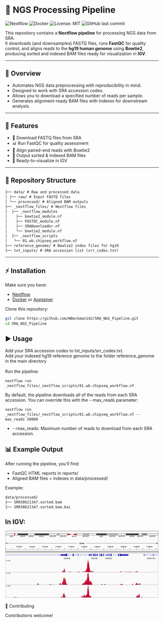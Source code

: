 # 🧬 NGS Processing Pipeline

![Nextflow](https://img.shields.io/badge/nextflow-%2300A388.svg?style=flat&logo=nextflow&logoColor=white)
![Docker](https://img.shields.io/badge/docker-%230db7ed.svg?style=flat&logo=docker&logoColor=white)
![License: MIT](https://img.shields.io/badge/License-MIT-yellow.svg)
![GitHub last commit](https://img.shields.io/github/last-commit/WBeckman142/SRA_NGS_Pipeline/main)


This repository contains a **Nextflow pipeline** for processing NGS data from SRA.  
It downloads (and downsamples) FASTQ files, runs **FastQC** for quality control, and aligns reads to the **hg19 human genome** using **Bowtie2**, producing sorted and indexed BAM files ready for visualization in **IGV**.

---

## 📖 Overview
- Automates NGS data preprocessing with reproducibility in mind.
- Designed to work with SRA accession codes.
- Allows you to download a specified number of reads per sample.
- Generates alignment-ready BAM files with indexes for downstream analysis.

---

## 🚀 Features
- 🔽 Download FASTQ files from SRA
- 📊 Run FastQC for quality assessment
- 🎯 Align paired-end reads with Bowtie2
- 📂 Output sorted & indexed BAM files
- 👀 Ready-to-visualize in IGV

---

## 📂 Repository Structure
```
├── data/ # Raw and processed data
│ ├── raw/ # Input FASTQ files
│ └── processed/ # Aligned BAM outputs
├── _nextflow_files/ # Nextflow files
│  ├── _nextflow_modules
│    ├── bowtie2_module.nf
│    ├── FASTQC_module.nf
│    ├── SRADownloader.nf
│    └── bowtie2_module.nf
│  ├── _nextflow_scripts
│   └── 01.wb.chipseq_workflow.nf
├── reference_genome/ # Bowtie2 index files for hg19
├── txt_inputs/ # SRA accession list (srr_codes.txt)
```

---

## ⚡ Installation
Make sure you have:
- [Nextflow](https://www.nextflow.io/)  
- [Docker](https://www.docker.com/) or [Apptainer](https://apptainer.org/)  

Clone this repository:
```bash
git clone https://github.com/WBeckman142/SRA_NGS_Pipeline.git
cd SRA_NGS_Pipeline
```


## ▶️ Usage

Add your SRA accession codes to txt_inputs/srr_codes.txt.<br>
Add your indexed hg19 reference genome to the folder reference_genome in the main directory<br>
<br>
Run the pipeline:
```
nextflow run _nextflow_files/_nextflow_scripts/01.wb.chipseq_workflow.nf
```
By default, the pipeline downloads all of the reads from each SRA accession. You can override this with the --max_reads parameter:
```
nextflow run _nextflow_files/_nextflow_scripts/01.wb.chipseq_workflow.nf --max_reads 50000
```
- --max_reads: Maximum number of reads to download from each SRA accession.

## 📊 Example Output

After running the pipeline, you’ll find:<br>
- FastQC HTML reports in reports/<br>
- Aligned BAM files + indexes in data/processed/

Example:
```
data/processed/
├── SRR30621347.sorted.bam
├── SRR30621347.sorted.bam.bai
```
## In IGV:

![IGV Tracks](https://github.com/WBeckman142/SRA_NGS_Pipeline/blob/main/images/IGV_tracks.png?raw=true)

🤝 Contributing

Contributions welcome! 
